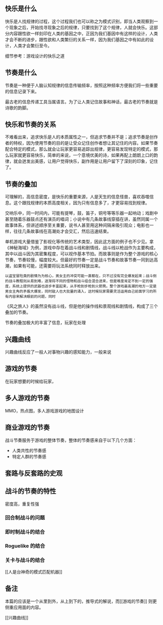 ## 快乐是什么

快乐是人找规律的过程，这个过程我们也可以称之为模式识别，即当人类观察到一个现象之后，开始找寻现象之后的规律，只要找到了这个规律，人就会快乐。这部分内容跟性欲一样刻印在人类的基因之中，正因为我们基因中有这样的设计，人类才会不断的进步，跟性欲和人类繁衍的关系一样，因为我们基因之中有如此的设计，人类才会繁衍至今。

细节参考：游戏设计的快乐之道
## 节奏是什么

节奏是一种便于人脑认知规律的信息传输频率，按照这种频率方便我们将一些重要的信息记录下来。

最古老的信息传递工具当属语言。为了让人类记住故事和神话，最古老的节奏就是诗歌的韵脚。

## 快乐和节奏的关系

不难看出来，追求快乐是人的本质属性之一，但追求节奏并不是；追求节奏是创作者的特权，因为使用节奏的目的是让受众记住创作者想让其记住的内容。如果节奏配合特定的模式，那么就会让玩家更容易追踪出规律，更容易发现特定的模式，那么玩家就更容易快乐，简单的来说，一个意境优美的诗，如果再配上朗朗上口的韵律，就会迸发出美感，让用户觉得快乐，副作用是让用户留下了深刻的印象，记住了。

## 节奏的叠加

可理解的，高信息密度，是快乐的重要来源，人是天生的信息怪兽，喜欢吞噬信息。这个跟找规律的本质高度相关，因为只有信息多了，才更容易找到规律。

交响乐中，同一时间内，可能有提琴，鼓，笛子，铜号等等乐器一起响动；戏剧中甚至随着乐器鼓点还有演员的唱词；小说中有几条故事线穿插在讲，虽然同属一个故事体系，但讲述顺序至关重要，说书人甚至用这种间隔来吸引观众；电影也一样，往往几条故事线在高潮处才会交汇，然后迅速结束。

单机游戏大量借鉴了影视化等传统的艺术类型，因此这方面的例子也不少见。拿《神秘海域》为例，游戏中存在着战斗线和剧情线，战斗线以枪战作为主要构成，其中以战斗因为其密集程度，可以视作基本节拍。而故事则是作为整个游戏的核心节奏，节奏较慢，幅度较大。但最好的节奏一定是战斗节奏和故事节奏一同到达高潮，如果有可能，还需要将玩法系统同时释放出来。

	以盗宝冒险类的剧情为为核心，男女主的冲突可能一直都在，只不过没有完全爆发起来；战斗侧的战斗教程则从易到难，逐渐将不同的怪物和战斗组合混合进来，但是难度肯定不到一定的强度，系统上提供的武器也逐步丰富起来，从手枪到步枪到火箭筒。整个游戏最高潮的地方一定是男女主角的矛盾大爆发，同时敌人也大批量的涌入，这时候玩家需要灵活运用自己前面学习的所有内容来解决眼前的问题，同时

《风之旅人》的虽然没有战斗线，但是他的操作线和景观线和剧情线，构成了三个叠加的节奏。

节奏的叠加极大的丰富了信息，玩家在处理

## 兴趣曲线
兴趣曲线反应了一般人对事物兴趣的感知能力，一般来说
## 游戏的节奏

在玩家想要的时候给玩家，

## 多人游戏的节奏

MMO，热点图，多人游戏游戏的地图设计


## 商业游戏的节奏



战斗节奏服务于游戏的整体节奏，整体的节奏感来自于以下几个方面：
- 人类共性的节奏感
- 特定人群的节奏感



## 套路与反套路的史观

## 战斗的节奏的特性

密度高，重复性强

### 回合制战斗的问题

### 即时制战斗的结合

### Roguelike 的结合

### 关卡与战斗的结合

[[人是台神奇的模式匹配机器]]

## 备注

本篇的应该是一个从里到外，从上到下的，推导式的解说，而[[游戏的节奏]] 则更侧重应用面的内容。 

[[兴趣曲线]]
